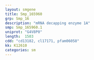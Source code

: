 ```yaml
---
layout: smgene
title: Smp_165960
grp: Smp_16
description: "mRNA decapping enzyme 1A"
smp: Smp_165960.1
uniprot: "G4V8P0"
length:  1503
cdd: "cd13182, cl17171, pfam06058"
kk: K12610
categories: sm
---
```

